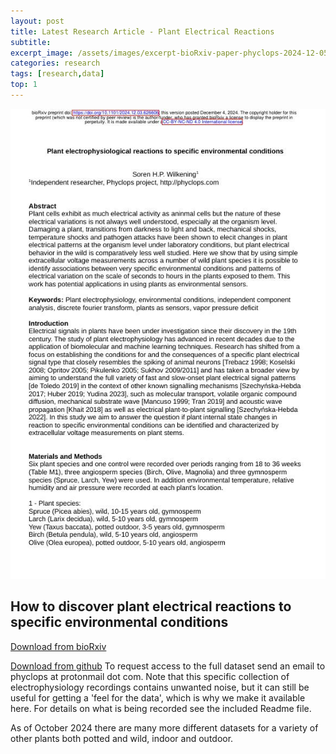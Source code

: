 ```yaml
---
layout: post
title: Latest Research Article - Plant Electrical Reactions
subtitle: 
excerpt_image: /assets/images/excerpt-bioRxiv-paper-phyclops-2024-12-05-Screenshot_2024-12-06_06-31-36.jpg
categories: research
tags: [research,data]
top: 1
---
```





![Research paper plant electrical signals](/assets/images/excerpt-bioRxiv-paper-phyclops-2024-12-05-Screenshot_2024-12-06_06-31-36.jpg)

## How to discover plant electrical reactions to specific environmental conditions

[Download from bioRxiv](https://zenodo.org/doi/10.5281/zenodo.10557077)

[Download from github](https://zenodo.org/doi/10.5281/zenodo.10557077)
To request access to the full dataset send an email to phyclops at protonmail dot com. Note that this specific collection of electrophysiology recordings contains unwanted noise, but it can still be useful for getting a 'feel for the data', which is why we make it available here. For details on what is being recorded see the included Readme file. 

As of October 2024 there are many more different datasets for a variety of other plants both potted and wild, indoor and outdoor.
<br/>
